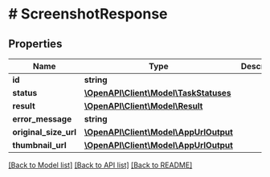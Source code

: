# # ScreenshotResponse

## Properties

Name | Type | Description | Notes
------------ | ------------- | ------------- | -------------
**id** | **string** |  |
**status** | [**\OpenAPI\Client\Model\TaskStatuses**](TaskStatuses.md) |  |
**result** | [**\OpenAPI\Client\Model\Result**](Result.md) |  | [optional]
**error_message** | **string** |  | [optional]
**original_size_url** | [**\OpenAPI\Client\Model\AppUrlOutput**](AppUrlOutput.md) |  | [optional]
**thumbnail_url** | [**\OpenAPI\Client\Model\AppUrlOutput**](AppUrlOutput.md) |  | [optional]

[[Back to Model list]](../../README.md#models) [[Back to API list]](../../README.md#endpoints) [[Back to README]](../../README.md)
